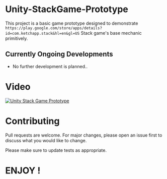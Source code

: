 # Unity-StackGame-Prototype

This project is a basic game prototype designed to demonstrate `https://play.google.com/store/apps/details?id=com.ketchapp.stack&hl=en&gl=US` Stack game's base mechanic primitively. 

## Currently Ongoing Developments
- No further development is planned..

# Video
[![Unity Stack Game Prototype](http://img.youtube.com/vi/HrWF76SvJtU/0.jpg)](http://www.youtube.com/watch?v=HrWF76SvJtU "Unity Stack Game Prototype")
# Contributing
Pull requests are welcome. For major changes, please open an issue first to discuss what you would like to change.

Please make sure to update tests as appropriate.

# ENJOY !



